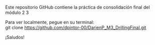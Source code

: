 Este repositorio GitHub contiene la práctica de consolidación final del módulo 2 3
  
Para ver localmente, pegue en su terminal:  
git clone https://github.com/dpintor-00/DarienP_M3_DrillingFinal.git  
  
¡Saludos!